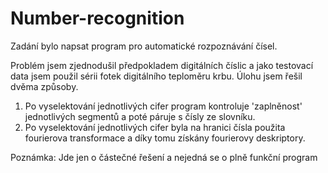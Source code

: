 # Number-recognition

Zadání bylo napsat program pro automatické rozpoznávání čísel.

Problém jsem zjednodušil předpokladem digitálních číslic a jako testovací data jsem použil sérii fotek digitálního teploměru krbu. Úlohu jsem řešil dvěma způsoby.
1) Po vyselektování jednotlivých cifer program kontroluje 'zaplněnost' jednotlivých segmentů a poté páruje s čísly ze slovníku.
2) Po vyselektování jednotlivých cifer byla na hranici čísla použita fourierova transformace a díky tomu získány fourierovy deskriptory.

Poznámka: Jde jen o částečné řešení a nejedná se o plně funkční program
